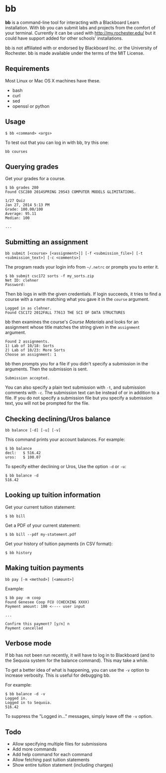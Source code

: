 bb
==

**bb** is a command-line tool for interacting with a Blackboard Learn
installation. With bb you can submit labs and projects from the comfort of your
terminal. Currently it can be used with http://my.rochester.edu/ but it could
have support added for other schools' installations.

bb is not affiliated with or endorsed by Blackboard Inc. or the University of
Rochester. bb is made available under the terms of the MIT License.

Requirements
------------

Most Linux or Mac OS X machines have these.

- bash
- curl
- sed
- openssl or python

Usage
-----

    $ bb <command> <args>

To test out that you can log in with bb, try this one:

    bb courses

Querying grades
---------------

Get your grades for a course.

    $ bb grades 280
    Found CSC280 2014SPRING 29543 COMPUTER MODELS &LIMITATIONS.

    1/27 Quiz
    Jan 27, 2014 5:13 PM
    Grade: 100.00/100
    Average: 95.11
    Median: 100

    ...

Submitting an assignment
------------------------

    bb submit [<course> [<assignment>]] [-f <submission_file>] [-t <submission_text>] [-c <comments>]

The program reads your login info from `~/.netrc` or prompts you
to enter it.

    $ bb submit csc172 sorts -f my_sorts.zip
    Net ID: clehner
    Password:

Then bb logs in with the given credentials. If login succeeds, it tries to
find a course with a name matching what you gave it in the `course` argument.

    Logged in as clehner.
    Found CSC172 2012FALL 77613 THE SCI OF DATA STRUCTURES

bb then examines the course's _Course Materials_ and looks for an assignment
whose title matches the string given in the `assignment` argument.

    Found 2 assignments.
    1) Lab of 10/18: Sorts
    2) Lab of 10/23: More Sorts
    Choose an assignment: 1

bb then prompts you for a file if you didn't specify a submission in the
arguments. Then the submission is sent.

    Submission accepted.

You can also specify a plain text submission with `-t`, and submission comments
with `-c`. The submission text can be instead of or in addition to a file. If
you do not specify a submission file but you specify a submission text, you will
not be prompted for the file.

Checking declining/Uros balance
------------------------------

    bb balance [-d] [-u] [-v]

This command prints your account balances. For example:

    $ bb balance
    decl:	$ 516.42
    uros:	$ 100.07

To specify either declining or Uros, Use the option `-d` or `-u`:

    $ bb balance -d
    516.42

Looking up tuition information
------------------------------

Get your current tuition statement:

    $ bb bill

Get a PDF of your current statement:

    $ bb bill --pdf my-statement.pdf

Get your history of tuition payments (in CSV format):

    $ bb history

Making tuition payments
-----------------------

    bb pay [-m <method>] [<amount>]

Example:

    $ bb pay -m coop
    Found Genesee Coop FCU (CHECKING XXXX)
    Payment amount: 100 <---- user input

    ...

    Confirm this payment? [y/n] n
    Payment cancelled

Verbose mode
----------

If bb has not been run recently, it will have to log in to Blackboard (and to
the Sequoia system for the balance command). This may take a while.

To get a better idea of what is happening, you can use the `-v` option to increase verbosity. This is useful for debugging bb. 

For example:

    $ bb balance -d -v
    Logged in.
    Logged in to Sequoia.
    516.42

To suppress the "Logged in..." messages, simply leave off the `-v` option.

Todo
----

- Allow specifying multiple files for submissions
- Add more commands
- Add help command for each command
- Allow fetching past tuition statements
- Show entire tuition statement (including charges)
